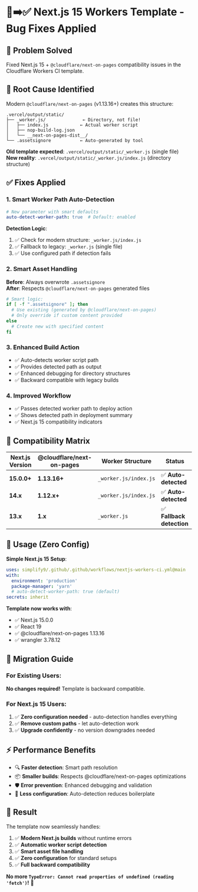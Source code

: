 # 🐛➡️✅ Next.js 15 Workers Template - Bug Fixes Applied

## 🎯 **Problem Solved**

Fixed Next.js 15 + `@cloudflare/next-on-pages` compatibility issues in the Cloudflare Workers CI template.

## 🔧 **Root Cause Identified**

Modern `@cloudflare/next-on-pages` (v1.13.16+) creates this structure:
```
.vercel/output/static/
├── _worker.js/              ← Directory, not file!
│   ├── index.js            ← Actual worker script
│   ├── nop-build-log.json
│   └── __next-on-pages-dist__/
└── .assetsignore           ← Auto-generated by tool
```

**Old template expected**: `.vercel/output/static/_worker.js` (single file)  
**New reality**: `.vercel/output/static/_worker.js/index.js` (directory structure)

## ✅ **Fixes Applied**

### 1. **Smart Worker Path Auto-Detection**
```yaml
# New parameter with smart defaults
auto-detect-worker-path: true  # Default: enabled
```

**Detection Logic**:
1. ✅ Check for modern structure: `_worker.js/index.js`
2. ✅ Fallback to legacy: `_worker.js` (single file)
3. ✅ Use configured path if detection fails

### 2. **Smart Asset Handling**
**Before**: Always overwrote `.assetsignore`  
**After**: Respects `@cloudflare/next-on-pages` generated files

```bash
# Smart logic:
if [ -f ".assetsignore" ]; then
  # Use existing (generated by @cloudflare/next-on-pages)
  # Only override if custom content provided
else
  # Create new with specified content
fi
```

### 3. **Enhanced Build Action**
- ✅ Auto-detects worker script path
- ✅ Provides detected path as output
- ✅ Enhanced debugging for directory structures
- ✅ Backward compatible with legacy builds

### 4. **Improved Workflow**
- ✅ Passes detected worker path to deploy action
- ✅ Shows detected path in deployment summary
- ✅ Next.js 15 compatibility indicators

## 🧪 **Compatibility Matrix**

| Next.js Version | @cloudflare/next-on-pages | Worker Structure | Status |
|-----------------|---------------------------|------------------|---------|
| **15.0.0+** | **1.13.16+** | `_worker.js/index.js` | ✅ **Auto-detected** |
| **14.x** | **1.12.x+** | `_worker.js/index.js` | ✅ **Auto-detected** |
| **13.x** | **1.x** | `_worker.js` | ✅ **Fallback detection** |

## 🚀 **Usage (Zero Config)**

**Simple Next.js 15 Setup**:
```yaml
uses: simplify9/.github/.github/workflows/nextjs-workers-ci.yml@main
with:
  environment: 'production'
  package-manager: 'yarn'
  # auto-detect-worker-path: true (default)
secrets: inherit
```

**Template now works with**:
- ✅ Next.js 15.0.0
- ✅ React 19
- ✅ @cloudflare/next-on-pages 1.13.16
- ✅ wrangler 3.78.12

## 🔄 **Migration Guide**

### For Existing Users:
**No changes required!** Template is backward compatible.

### For Next.js 15 Users:
1. ✅ **Zero configuration needed** - auto-detection handles everything
2. ✅ **Remove custom paths** - let auto-detection work
3. ✅ **Upgrade confidently** - no version downgrades needed

## ⚡ **Performance Benefits**

- 🔍 **Faster detection**: Smart path resolution
- 📦 **Smaller builds**: Respects @cloudflare/next-on-pages optimizations
- 🛡️ **Error prevention**: Enhanced debugging and validation
- 🔧 **Less configuration**: Auto-detection reduces boilerplate

## 🎉 **Result**

The template now seamlessly handles:
1. ✅ **Modern Next.js builds** without runtime errors
2. ✅ **Automatic worker script detection** 
3. ✅ **Smart asset file handling**
4. ✅ **Zero configuration** for standard setups
5. ✅ **Full backward compatibility**

**No more `TypeError: Cannot read properties of undefined (reading 'fetch')`!** 🎯